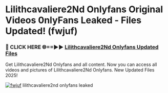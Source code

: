 # Lilithcavaliere2Nd Onlyfans Original Videos 0nlyFans Leaked - Files Updated! (fwjuf)

<h3>🔴 CLICK HERE 🌐==►► <a href="https://tinyurl.com/4seja8ks" rel="nofollow">Lilithcavaliere2Nd Onlyfans Updated Files</a></h3>

Get Lilithcavaliere2Nd Onlyfans and all content. Now you can access all videos and pictures of Lilithcavaliere2Nd Onlyfans. New Updated Files 2025!

[![fwjuf](https://i.imgur.com/EWjZXRe.gif)](https://tinyurl.com/4seja8ks)
lilithcavaliere2nd onlyfans leaked